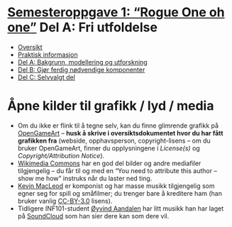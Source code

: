 # [Semesteroppgave 1: “Rogue One oh one”](https://retting.ii.uib.no/inf101.v18.sem1/blob/master/SEM-1_DEL-C.md) Del A: Fri utfoldelse

* [Oversikt](SEM-1.md)
* [Praktisk informasjon](SEM-1.md#praktisk-informasjon)
* [Del A: Bakgrunn, modellering og utforskning](SEM-1_DEL-A.md)
* [Del B: Gjør ferdig nødvendige komponenter](SEM-1_DEL-B.md)
* [Del C: Selvvalgt del](SEM-1_DEL-C.md)




# Åpne kilder til grafikk / lyd / media

* Om du ikke er flink til å tegne selv, kan du finne glimrende grafikk på [OpenGameArt](http://opengameart.org/) – **husk å skrive i oversiktsdokumentet hvor du har fått grafikken fra** (webside, opphavsperson, copyright-lisens – om du bruker OpenGameArt, finner du opplysningene i *License(s)* og *Copyright/Attribution Notice*).
* [Wikimedia Commons](https://commons.wikimedia.org/wiki/Main_Page) har en god del bilder og andre mediafiler tilgjengelig – du får til og med en “You need to attribute this author – show me how” instruks når du laster ned ting.
* [Kevin MacLeod](https://incompetech.com/music/) er komponist og har masse musikk tilgjengelig som egner seg for spill og småfilmer; du trenger bare å kreditere ham (han bruker vanlig [CC-BY-3.0](http://creativecommons.org/licenses/by/3.0/) lisens).
* Tidligere INF101-student [Øyvind Aandalen](https://soundcloud.com/user-616269685) har litt musikk han har laget på [SoundCloud](https://soundcloud.com/user-616269685) som han sier dere kan som dere vil.



